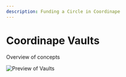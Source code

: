 ```yaml
---
description: Funding a Circle in Coordinape
---
```


# Coordinape Vaults

Overview of concepts

![Preview of Vaults](<../../../.gitbook/assets/Screen Shot 2022-05-17 at 5.13.41 PM.png>)
